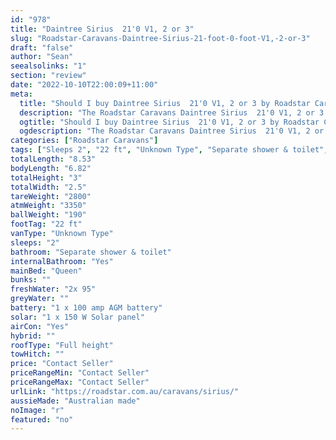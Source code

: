 ```yaml
---
id: "978"
title: "Daintree Sirius  21'0 V1, 2 or 3"
slug: "Roadstar-Caravans-Daintree-Sirius-21-foot-0-foot-V1,-2-or-3"
draft: "false"
author: "Sean"
seealsolinks: "1"
section: "review"
date: "2022-10-10T22:00:09+11:00"
meta:
  title: "Should I buy Daintree Sirius  21'0 V1, 2 or 3 by Roadstar Caravans?"
  description: "The Roadstar Caravans Daintree Sirius  21'0 V1, 2 or 3 is classed as Unknown Type, and sleeps 2 people. It is Australian made and comes in at 22 ft. It generally has Separate shower & toilet."
  ogtitle: "Should I buy Daintree Sirius  21'0 V1, 2 or 3 by Roadstar Caravans?"
  ogdescription: "The Roadstar Caravans Daintree Sirius  21'0 V1, 2 or 3 is classed as Unknown Type, and sleeps 2 people. It is Australian made and comes in at 22 ft. It generally has Separate shower & toilet."
categories: ["Roadstar Caravans"]
tags: ["Sleeps 2", "22 ft", "Unknown Type", "Separate shower & toilet", "Full height", "Price Unknown", "Australian made"]
totalLength: "8.53"
bodyLength: "6.82"
totalHeight: "3"
totalWidth: "2.5"
tareWeight: "2800"
atmWeight: "3350"
ballWeight: "190"
footTag: "22 ft"
vanType: "Unknown Type"
sleeps: "2"
bathroom: "Separate shower & toilet"
internalBathroom: "Yes"
mainBed: "Queen"
bunks: ""
freshWater: "2x 95"
greyWater: ""
battery: "1 x 100 amp AGM battery"
solar: "1 x 150 W Solar panel"
airCon: "Yes"
hybrid: ""
roofType: "Full height"
towHitch: ""
price: "Contact Seller"
priceRangeMin: "Contact Seller"
priceRangeMax: "Contact Seller"
urlLink: "https://roadstar.com.au/caravans/sirius/"
aussieMade: "Australian made"
noImage: "r"
featured: "no"
---
```

